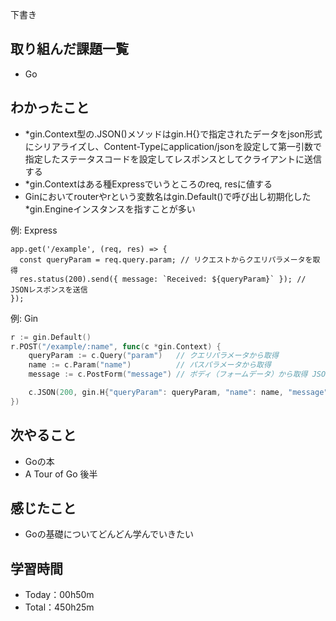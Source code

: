 下書き

## 取り組んだ課題一覧
- Go
 
## わかったこと
- *gin.Context型の.JSON()メソッドはgin.H{}で指定されたデータをjson形式にシリアライズし、Content-Typeにapplication/jsonを設定して第一引数で指定したステータスコードを設定してレスポンスとしてクライアントに送信する
- *gin.Contextはある種Expressでいうところのreq, resに値する
-  Ginにおいてrouterやrという変数名はgin.Default()で呼び出し初期化した*gin.Engineインスタンスを指すことが多い
  
例: Express
```node
app.get('/example', (req, res) => {
  const queryParam = req.query.param; // リクエストからクエリパラメータを取得
  res.status(200).send({ message: `Received: ${queryParam}` }); // JSONレスポンスを送信
});
```
例: Gin
```go
r := gin.Default()
r.POST("/example/:name", func(c *gin.Context) {
    queryParam := c.Query("param")   // クエリパラメータから取得
    name := c.Param("name")          // パスパラメータから取得
    message := c.PostForm("message") // ボディ（フォームデータ）から取得 JSONの場合は別のやり方だが今回は省略

    c.JSON(200, gin.H{"queryParam": queryParam, "name": name, "message": message}
})
```

## 次やること
- Goの本
- A Tour of Go 後半

## 感じたこと
- Goの基礎についてどんどん学んでいきたい

## 学習時間
- Today：00h50m
- Total：450h25m
